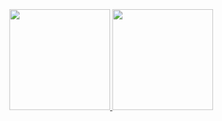 <div>
<a href="https://github.com/paulocamargojr">
<img height="180em" src="https://github-readme-stats.vercel.app/api/top-langs/?username=paulocamargojr&layout=compact&langs_count=7&theme=dracula"/>
<img height="180em" src="https://github-readme-stats.vercel.app/api?username=paulocamargojr&show_icons=true&count_private=true"/>
</div>
